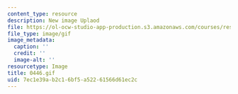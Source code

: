 ```yaml
---
content_type: resource
description: New image Uplaod
file: https://ol-ocw-studio-app-production.s3.amazonaws.com/courses/res-21g-01-kana-spring-2010/7ec1e39ab2c16bf5a52261566d61ec2c_0446.gif
file_type: image/gif
image_metadata:
  caption: ''
  credit: ''
  image-alt: ''
resourcetype: Image
title: 0446.gif
uid: 7ec1e39a-b2c1-6bf5-a522-61566d61ec2c
---
```

